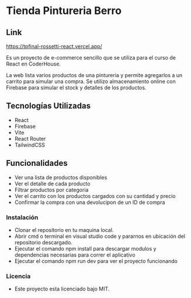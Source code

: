 # Tienda Pintureria Berro

## Link
 https://tpfinal-rossetti-react.vercel.app/

Es un proyecto de e-commerce sencillo que se utiliza para el curso de React en CoderHouse.

La web lista varios productos de una pintureria y permite agregarlos a un carrito para simular una compra.
Se utilizo almacenamiento online con Firebase para simular el stock y detalles de los productos.

## Tecnologías Utilizadas
- React
- Firebase
- Vite
- React Router
- TailwindCSS

## Funcionalidades
- Ver una lista de productos disponibles
- Ver el detalle de cada producto
- Filtrar productos por categoria
- Ver el carrito con los productos cargados con su cantidad y precio
- Confirmar la compra con una devolucipon de un ID de compra

### Instalación

- Clonar el repositorio en tu maquina local.
- Abrir cmd o terminal en visual studio code y pararnos en ubicación del repositorio descargado.
- Ejecutar el comando npm install para descargar modulos y dependencias necesarias para correr el aplicativo
- Ejecutar el comando npm run dev para ver el proyecto funcionando

### Licencia
- Este proyecto esta licenciado bajo MIT.